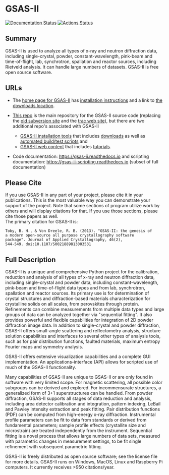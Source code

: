 # GSAS-II
[![Documentation Status][rtd-badge]][rtd-link]
[![Actions Status][actions-badge]][actions-link]

<!--   commented out for now
[![PyPI version][pypi-version]][pypi-link]
[![Conda-Forge][conda-badge]][conda-link]
[![PyPI platforms][pypi-platforms]][pypi-link]
[![GitHub Discussion][github-discussions-badge]][github-discussions-link]
--!>

<!-- SPHINX-START -->

<!-- prettier-ignore-start -->
[actions-badge]:            https://github.com/AdvancedPhotonSource/GSAS-II/workflows/CI/badge.svg
[actions-link]:             https://github.com/AdvancedPhotonSource/GSAS-II/actions
[conda-badge]:              https://img.shields.io/conda/vn/conda-forge/GSAS-II
[conda-link]:               https://github.com/conda-forge/GSAS-II-feedstock
[github-discussions-badge]: https://img.shields.io/static/v1?label=Discussions&message=Ask&color=blue&logo=github
[github-discussions-link]:  https://github.com/AdvancedPhotonSource/GSAS-II/discussions
[pypi-link]:                https://pypi.org/project/GSAS-II/
[pypi-platforms]:           https://img.shields.io/pypi/pyversions/GSAS-II
[pypi-version]:             https://img.shields.io/pypi/v/GSAS-II
[rtd-badge]:                https://readthedocs.org/projects/GSAS-II/badge/?version=latest
[rtd-link]:                 https://GSAS-II.readthedocs.io/en/latest/?badge=latest

<!-- prettier-ignore-end -->

## Summary
GSAS-II is used to analyze all types of x-ray and neutron
diffraction data, including single-crystal, powder, 
constant-wavelength, pink-beam and time-of-flight, lab,
synchrotron, spallation and reactor sources, including Rietveld
analysis. It can handle large numbers of datasets. 
GSAS-II is free open source software.

## URLs
* The
  [home page for GSAS-II](https://advancedphotonsource.github.io/GSAS-II-tutorials) has 
  [installation instructions](https://advancedphotonsource.github.io/GSAS-II-tutorials/install.html) and a link
  to [the downloads location](https://github.com/AdvancedPhotonSource/GSAS-II-buildtools/releases/latest).

* [This repo](https://github.com/AdvancedPhotonSource/GSAS-II) is the main repository for the GSAS-II source code (replacing the
  [old subversion site](https://subversion.xray.aps.anl.gov/pyGSAS)
  and the [trac web site](https://subversion.xray.aps.anl.gov/trac/pyGSAS/browser)), but there are two additional repo's associated with GSAS-II
  * [GSAS-II installation tools](https://github.com/AdvancedPhotonSource/GSAS-II-buildtools) that includes [downloads](https://github.com/AdvancedPhotonSource/GSAS-II-buildtools/releases/latest) as well as [automated build/test scripts](https://github.com/AdvancedPhotonSource/GSAS-II/actions)
  and
  * [GSAS-II web content](https://github.com/AdvancedPhotonSource/GSAS-II-tutorials) that includes [tutorials](https://advancedphotonsource.github.io/GSAS-II-tutorials/tutorials.html). 
 
* Code documentation: https://gsas-ii.readthedocs.io and scripting documentation: https://gsas-ii-scripting.readthedocs.io (subset of full documentation)

## Please Cite
If you use GSAS-II in any part of your project, please cite it in your
publications. This is the most valuable way you can demonstrate your support of
the project.  Note that some sections of program utilize work by
others and will display citations for that. If you use those sections,
please cite those papers as well.  
The primary citation for GSAS-II is:

    Toby, B. H., & Von Dreele, R. B. (2013). "GSAS-II: the genesis of
    a modern open-source all purpose crystallography software
    package". Journal of Applied Crystallography, 46(2),
    544-549. doi:10.1107/S0021889813003531 

## Full Description
GSAS-II is a unique and comprehensive Python project for
the calibration, reduction and analysis of all types of x-ray and neutron
diffraction data, including single-crystal and powder data, including
constant-wavelength, pink-beam and time-of-flight data types and from lab,
synchrotron, spallation and reactor sources. Its primary use is for 
determination of crystal structures and diffraction-based materials
characterization for crystalline solids on all scales, from
perovskites through protein. Refinements can
combine measurements from multiple data types and large groups of data
can be analyzed together  via "sequential fitting". It also
provides powerful and flexible capabilities for integration of 2D
powder diffraction image data.
In addition to single-crystal and powder diffraction, GSAS-II
offers small-angle scattering and reflectometry analysis, structure
solution capabilities and interfaces to several other types of
analysis tools, such as for pair distribution functions, faulted
materials, maximum entropy Fourier maps and symmetry analysis.

GSAS-II offers extensive visualization
capabilities and a complete GUI implementation. An
applications-interface (API) allows for scripted use of much of the
GSAS-II functionality. 

Many capabilities of GSAS-II are unique to GSAS-II or are only found
in software with very limited scope. For magnetic scattering, all
possible color subgroups can be derived and explored. For
incommensurate structures, a generalized form of 3+1 superstructures
can be handled. From powder
diffraction, GSAS-II supports all stages of data reduction and
analysis, including area detector calibration and integration, pattern
indexing, LeBail and Pawley intensity extraction and peak
fitting. Pair distribution functions (PDF) can be computed from
high-energy x-ray diffraction. Instrumental profile parameters can be
fit to data from standards or derived from fundamental parameters;
sample profile effects (crystallite size and microstrain) are treated
independently from the instrument. Sequential fitting is a novel
process that allows
large numbers of data sets, 
measured with parametric changes in measurement settings, to be fit
single refinement with subsequent parametric fitting. 

GSAS-II is freely distributed as open source software; see the license file for
more details. GSAS-II runs on Windows,
MacOS, Linux and Raspberry Pi computers. It currently receives >950
citations/year. 

<!--   commented out for now
     Features
     --------

     * TODO
--!>
